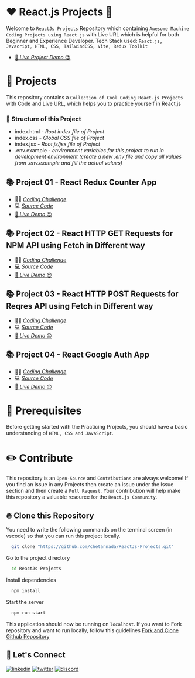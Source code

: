 # ❤️ React.js Projects 🚀

Welcome to `ReactJs Projects` Repository which containing `Awesome Machine Coding Projects using React.js` with Live URL which is helpful for both Beginner and Experience Developer. Tech Stack used: `React.js, Javacript, HTML, CSS, TailwindCSS, Vite, Redux Toolkit`

- [🚀 _Live Project Demo_ 😍](https://reactjs-projects-app.netlify.app/)

# 🌻 Projects

This repository contains a `Collection of Cool Coding React.js Projects` with Code and Live URL, which helps you to practice yourself in React.js

### 🌱 Structure of this Project

- index.html - _Root index file of Project_
- index.css - _Global CSS file of Project_
- index.jsx - _Root js/jsx file of Project_
- .env.example - _environment variables for this project to run in development environment (create a new .env file and copy all values from .env.example and fill the actual values)_

## 📚 Project 01 - React Redux Counter App

- 👨‍💻 [_Coding Challenge_](./src/Projects/Redux-Counter-App/CodingChallenge.md)
- 💻 [_Source Code_](./src/Projects/Redux-Counter-App/)
- [🚀 _Live Demo_ 😍](https://reactjs-projects-app.netlify.app/redux-counter-app)

## 📚 Project 02 - React HTTP GET Requests for NPM API using Fetch in Different way

- 👨‍💻 [_Coding Challenge_](./src/Projects/React-Fetch-Get/CodingChallenge.md)
- 💻 [_Source Code_](./src/Projects/React-Fetch-Get/)
- [🚀 _Live Demo_ 😍](https://reactjs-projects-app.netlify.app/react-fetch-get)

## 📚 Project 03 - React HTTP POST Requests for Reqres API using Fetch in Different way

- 👨‍💻 [_Coding Challenge_](./src/Projects/React-Fetch-Post/CodingChallenge.md)
- 💻 [_Source Code_](./src/Projects/React-Fetch-Post/)
- [🚀 _Live Demo_ 😍](https://reactjs-projects-app.netlify.app/react-fetch-post)

## 📚 Project 04 - React Google Auth App

- 👨‍💻 [_Coding Challenge_](./src/Projects/React-Google-Auth/CodingChallenge.md)
- 💻 [_Source Code_](./src/Projects/React-Google-Auth/)
- [🚀 _Live Demo_ 😍](https://reactjs-projects-app.netlify.app/react-google-auth)

# 🎻 Prerequisites

Before getting started with the Practicing Projects, you should have a basic understanding of `HTML, CSS and JavaScript`.

# ✏️ Contribute

This repository is an `Open-Source` and `Contributions` are always welcome! If you find an issue in any Projects then create an issue under the Issue section and then create a `Pull Request`. Your contribution will help make this repository a valuable resource for the `React.js Community`.

## 🔥 Clone this Repository

You need to write the following commands on the terminal screen (in vscode) so that you can run this project locally.

```bash
  git clone "https://github.com/chetannada/ReactJs-Projects.git"
```

Go to the project directory

```bash
  cd ReactJs-Projects
```

Install dependencies

```bash
  npm install
```

Start the server

```bash
  npm run start
```

This application should now be running on `localhost`. If you want to Fork repository and want to run locally, follow this guidelines [Fork and Clone Github Repository](https://docs.github.com/en/get-started/quickstart/fork-a-repo)

## 🔗 Let's Connect

[![linkedin](https://img.shields.io/badge/LinkedIn-0077B5?style=for-the-badge&logo=linkedin&logoColor=white)](https://www.linkedin.com/in/chetannada/)
[![twitter](https://img.shields.io/badge/Twitter-1DA1F2?style=for-the-badge&logo=twitter&logoColor=white)](https://twitter.com/chetannada)
[![discord](https://img.shields.io/badge/Discord-5865F2?style=for-the-badge&logo=discord&logoColor=white)](https://discordapp.com/users/916005177838956555)
